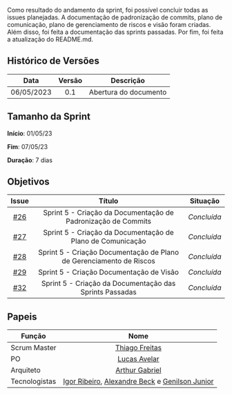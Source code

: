 Como resultado do andamento da sprint, foi possível concluir todas as issues planejadas. A documentação de padronização de commits, plano de comunicação, plano de gerenciamento de riscos e visão foram criadas. Além disso, foi feita a documentação das sprints passadas. Por fim, foi feita a atualização do README.md.

## Histórico de Versões

|    Data    | Versão |       Descrição       |
| :--------: | :----: | :-------------------: |
| 06/05/2023 |  0.1   | Abertura do documento |

## Tamanho da Sprint

**Início**: 01/05/23

**Fim**: 07/05/23

**Duração**: 7 dias

## Objetivos

|                            Issue                             |              Título               |                    Situação                      |
| :----------------------------------------------------------: | :-------------------------------: | :-------------------------------------------------: |
| [#26](https://github.com/fga-eps-mds/2023.1-GuiaUnB/issues/26) | Sprint 5 - Criação da Documentação de Padronização de Commits | _Concluída_|
| [#27](https://github.com/fga-eps-mds/2023.1-GuiaUnB/issues/27) |  Sprint 5 - Criação da Documentação de Plano de Comunicação  | _Concluída_ |
| [#28](https://github.com/fga-eps-mds/2023.1-GuiaUnB/issues/28) | Sprint 5 - Criação Documentação de Plano de Gerenciamento de Riscos | _Concluída_ |
| [#29](https://github.com/fga-eps-mds/2023.1-GuiaUnB/issues/29) | Sprint 5 - Criação Documentação de Visão | _Concluída_ |
| [#32](https://github.com/fga-eps-mds/2023.1-GuiaUnB/issues/32) | Sprint 5 - Criação da Documentação das Sprints Passadas | _Concluída_ |


## Papeis

| Função        |                                                                           Nome                                                                            |
| ------------- | :-------------------------------------------------------------------------------------------------------------------------------------------------------: |
| Scrum Master  |                                                    [Thiago Freitas](https://github.com/thiagorfreitas)                                                    |
| PO            |                                                    [Lucas Avelar](https://github.com/LucasAvelar2711)                                                     |
| Arquiteto     |                                                    [Arthur Gabriel](https://github.com/ArthurGabrieel)                                                    |
| Tecnologistas | [Igor Ribeiro](https://github.com/igor-ribeir0), [Alexandre Beck](https://github.com/zzzBECK) e [Genilson Junior](https://github.com/GenilsonJrs) |a